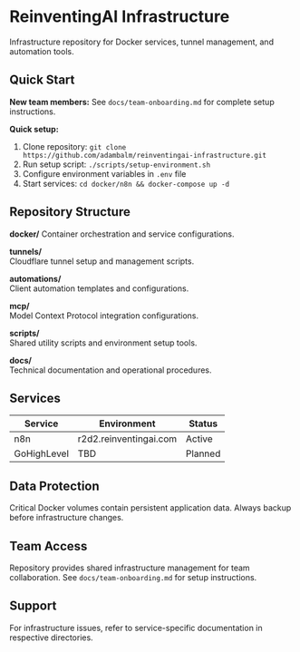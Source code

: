 # ReinventingAI Infrastructure

Infrastructure repository for Docker services, tunnel management, and automation tools.

## Quick Start

**New team members:** See `docs/team-onboarding.md` for complete setup instructions.

**Quick setup:**
1. Clone repository: `git clone https://github.com/adambalm/reinventingai-infrastructure.git`
2. Run setup script: `./scripts/setup-environment.sh`
3. Configure environment variables in `.env` file
4. Start services: `cd docker/n8n && docker-compose up -d`

## Repository Structure

**docker/**
Container orchestration and service configurations.

**tunnels/**  
Cloudflare tunnel setup and management scripts.

**automations/**  
Client automation templates and configurations.

**mcp/**  
Model Context Protocol integration configurations.

**scripts/**  
Shared utility scripts and environment setup tools.

**docs/**  
Technical documentation and operational procedures.

## Services

| Service | Environment | Status |
|---------|-------------|--------|
| n8n | r2d2.reinventingai.com | Active |
| GoHighLevel | TBD | Planned |

## Data Protection

Critical Docker volumes contain persistent application data. Always backup before infrastructure changes.

## Team Access

Repository provides shared infrastructure management for team collaboration. See `docs/team-onboarding.md` for setup instructions.

## Support

For infrastructure issues, refer to service-specific documentation in respective directories.